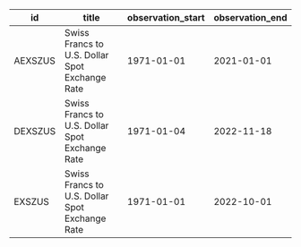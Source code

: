 | id      | title                                          | observation_start   | observation_end   |
|---------|------------------------------------------------|---------------------|-------------------|
| AEXSZUS | Swiss Francs to U.S. Dollar Spot Exchange Rate | 1971-01-01          | 2021-01-01        |
| DEXSZUS | Swiss Francs to U.S. Dollar Spot Exchange Rate | 1971-01-04          | 2022-11-18        |
| EXSZUS  | Swiss Francs to U.S. Dollar Spot Exchange Rate | 1971-01-01          | 2022-10-01        |